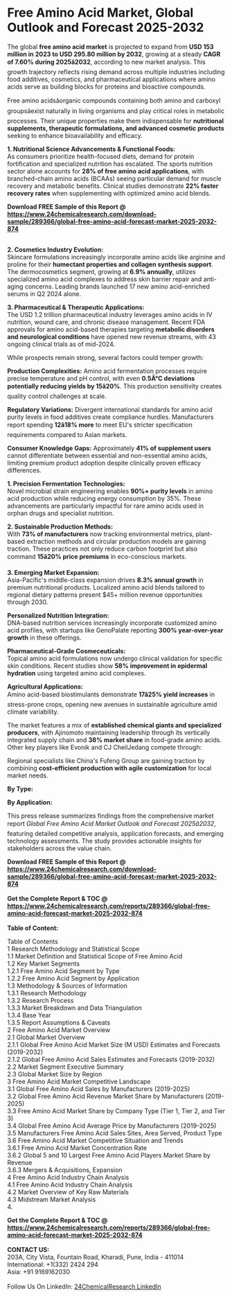 <h1>Free Amino Acid Market, Global Outlook and Forecast 2025-2032</h1><p>The global <strong>free amino acid market</strong> is projected to expand from <strong>USD 153 million in 2023 to USD 295.80 million by 2032</strong>, growing at a steady <strong>CAGR of 7.60% during 2025â2032</strong>, according to new market analysis. This growth trajectory reflects rising demand across multiple industries including food additives, cosmetics, and pharmaceutical applications where amino acids serve as building blocks for proteins and bioactive compounds.</p><p>Free amino acidsâorganic compounds containing both amino and carboxyl groupsâexist naturally in living organisms and play critical roles in metabolic processes. Their unique properties make them indispensable for <strong>nutritional supplements, therapeutic formulations, and advanced cosmetic products</strong> seeking to enhance bioavailability and efficacy.</p><p><strong>1. Nutritional Science Advancements &amp; Functional Foods:</strong><br>
As consumers prioritize health-focused diets, demand for protein fortification and specialized nutrition has escalated. The sports nutrition sector alone accounts for <strong>28% of free amino acid applications</strong>, with branched-chain amino acids (BCAAs) seeing particular demand for muscle recovery and metabolic benefits. Clinical studies demonstrate <strong>22% faster recovery rates</strong> when supplementing with optimized amino acid blends.</p><div><b>Download FREE Sample of this Report @ 
            <a href="https://www.24chemicalresearch.com/download-sample/289366/global-free-amino-acid-forecast-market-2025-2032-874">
            https://www.24chemicalresearch.com/download-sample/289366/global-free-amino-acid-forecast-market-2025-2032-874</a></b></div><br><p><strong>2. Cosmetics Industry Evolution:</strong><br>
Skincare formulations increasingly incorporate amino acids like arginine and proline for their <strong>humectant properties and collagen synthesis support</strong>. The dermocosmetics segment, growing at <strong>6.9% annually</strong>, utilizes specialized amino acid complexes to address skin barrier repair and anti-aging concerns. Leading brands launched 17 new amino acid-enriched serums in Q2 2024 alone.</p><p><strong>3. Pharmaceutical &amp; Therapeutic Applications:</strong><br>
The USD 1.2 trillion pharmaceutical industry leverages amino acids in IV nutrition, wound care, and chronic disease management. Recent FDA approvals for amino acid-based therapies targeting <strong>metabolic disorders and neurological conditions</strong> have opened new revenue streams, with 43 ongoing clinical trials as of mid-2024.</p><p>While prospects remain strong, several factors could temper growth:</p><p><strong>Production Complexities:</strong> Amino acid fermentation processes require precise temperature and pH control, with even <strong>0.5Â°C deviations potentially reducing yields by 15â20%</strong>. This production sensitivity creates quality control challenges at scale.</p><p><strong>Regulatory Variations:</strong> Divergent international standards for amino acid purity levels in food additives create compliance hurdles. Manufacturers report spending <strong>12â18% more</strong> to meet EU's stricter specification requirements compared to Asian markets.</p><p><strong>Consumer Knowledge Gaps:</strong> Approximately <strong>41% of supplement users</strong> cannot differentiate between essential and non-essential amino acids, limiting premium product adoption despite clinically proven efficacy differences.</p><p><strong>1. Precision Fermentation Technologies:</strong><br>
Novel microbial strain engineering enables <strong>90%+ purity levels</strong> in amino acid production while reducing energy consumption by 35%. These advancements are particularly impactful for rare amino acids used in orphan drugs and specialist nutrition.</p><p><strong>2. Sustainable Production Methods:</strong><br>
With <strong>73% of manufacturers</strong> now tracking environmental metrics, plant-based extraction methods and circular production models are gaining traction. These practices not only reduce carbon footprint but also command <strong>15â20% price premiums</strong> in eco-conscious markets.</p><p><strong>3. Emerging Market Expansion:</strong><br>
Asia-Pacific's middle-class expansion drives <strong>8.3% annual growth</strong> in premium nutritional products. Localized amino acid blends tailored to regional dietary patterns present $45+ million revenue opportunities through 2030.</p><p><strong>Personalized Nutrition Integration:</strong><br>
    DNA-based nutrition services increasingly incorporate customized amino acid profiles, with startups like GenoPalate reporting <strong>300% year-over-year growth</strong> in these offerings.</p><p><strong>Pharmaceutical-Grade Cosmeceuticals:</strong><br>
    Topical amino acid formulations now undergo clinical validation for specific skin conditions. Recent studies show <strong>58% improvement in epidermal hydration</strong> using targeted amino acid complexes.</p><p><strong>Agricultural Applications:</strong><br>
    Amino acid-based biostimulants demonstrate <strong>17â25% yield increases</strong> in stress-prone crops, opening new avenues in sustainable agriculture amid climate variability.</p><p>The market features a mix of <strong>established chemical giants and specialized producers</strong>, with Ajinomoto maintaining leadership through its vertically integrated supply chain and <strong>38% market share</strong> in food-grade amino acids. Other key players like Evonik and CJ CheilJedang compete through:</p><p>Regional specialists like China's Fufeng Group are gaining traction by combining <strong>cost-efficient production with agile customization</strong> for local market needs.</p><p><strong>By Type:</strong></p><p><strong>By Application:</strong></p><p>This press release summarizes findings from the comprehensive market report <em>Global Free Amino Acid Market Outlook and Forecast 2025â2032</em>, featuring detailed competitive analysis, application forecasts, and emerging technology assessments. The study provides actionable insights for stakeholders across the value chain.</p><div><b>Download FREE Sample of this Report @ 
            <a href="https://www.24chemicalresearch.com/download-sample/289366/global-free-amino-acid-forecast-market-2025-2032-874">
            https://www.24chemicalresearch.com/download-sample/289366/global-free-amino-acid-forecast-market-2025-2032-874</a></b></div><br><div><b>Get the Complete Report & TOC @ 
            <a href="https://www.24chemicalresearch.com/reports/289366/global-free-amino-acid-forecast-market-2025-2032-874">
            https://www.24chemicalresearch.com/reports/289366/global-free-amino-acid-forecast-market-2025-2032-874</a></b></div><br>
            <b>Table of Content:</b><p>Table of Contents<br />
1 Research Methodology and Statistical Scope<br />
1.1 Market Definition and Statistical Scope of Free Amino Acid<br />
1.2 Key Market Segments<br />
1.2.1 Free Amino Acid Segment by Type<br />
1.2.2 Free Amino Acid Segment by Application<br />
1.3 Methodology & Sources of Information<br />
1.3.1 Research Methodology<br />
1.3.2 Research Process<br />
1.3.3 Market Breakdown and Data Triangulation<br />
1.3.4 Base Year<br />
1.3.5 Report Assumptions & Caveats<br />
2 Free Amino Acid Market Overview<br />
2.1 Global Market Overview<br />
2.1.1 Global Free Amino Acid Market Size (M USD) Estimates and Forecasts (2019-2032)<br />
2.1.2 Global Free Amino Acid Sales Estimates and Forecasts (2019-2032)<br />
2.2 Market Segment Executive Summary<br />
2.3 Global Market Size by Region<br />
3 Free Amino Acid Market Competitive Landscape<br />
3.1 Global Free Amino Acid Sales by Manufacturers (2019-2025)<br />
3.2 Global Free Amino Acid Revenue Market Share by Manufacturers (2019-2025)<br />
3.3 Free Amino Acid Market Share by Company Type (Tier 1, Tier 2, and Tier 3)<br />
3.4 Global Free Amino Acid Average Price by Manufacturers (2019-2025)<br />
3.5 Manufacturers Free Amino Acid Sales Sites, Area Served, Product Type<br />
3.6 Free Amino Acid Market Competitive Situation and Trends<br />
3.6.1 Free Amino Acid Market Concentration Rate<br />
3.6.2 Global 5 and 10 Largest Free Amino Acid Players Market Share by Revenue<br />
3.6.3 Mergers & Acquisitions, Expansion<br />
4 Free Amino Acid Industry Chain Analysis<br />
4.1 Free Amino Acid Industry Chain Analysis<br />
4.2 Market Overview of Key Raw Materials<br />
4.3 Midstream Market Analysis<br />
4.</p><div><b>Get the Complete Report & TOC @ 
            <a href="https://www.24chemicalresearch.com/reports/289366/global-free-amino-acid-forecast-market-2025-2032-874">
            https://www.24chemicalresearch.com/reports/289366/global-free-amino-acid-forecast-market-2025-2032-874</a></b></div><br><b>CONTACT US:</b><br>
            203A, City Vista, Fountain Road, Kharadi, Pune, India - 411014<br>
            International: +1(332) 2424 294<br>
            Asia: +91 9169162030 <br><br>
            Follow Us On LinkedIn: <a href="https://www.linkedin.com/company/24chemicalresearch/">24ChemicalResearch LinkedIn</a>
